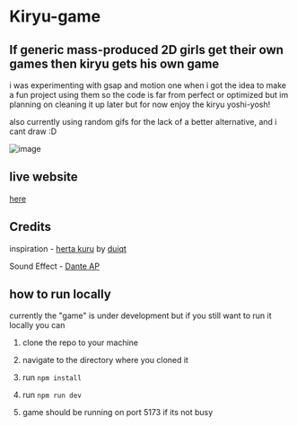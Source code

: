 # Kiryu-game

## If generic mass-produced 2D girls get their own games then kiryu gets his own game

i was experimenting with gsap and motion one when i got the idea to make a fun project using them so the code is far from perfect or optimized but im planning on cleaning it up later but for now enjoy the kiryu yoshi-yosh!

also currently using random gifs for the lack of a better alternative, and i cant draw :D

![image](https://preview.redd.it/yb15vgjfr1w71.jpg?auto=webp&s=24c7c3b298c6525d3a9e3097b988922475d65588)

## live website

[here](https://kiryu-game.vercel.app/)

## Credits

inspiration - [herta kuru](https://github.com/duiqt/herta_kuru/tree/main) by [duiqt](https://github.com/duiqt)

Sound Effect - [Dante AP](https://www.youtube.com/@HellOfTheDeathOfDark)

## how to run locally

currently the "game" is under development but if you still want to run it locally you can

1. clone the repo to your machine

2. navigate to the directory where you cloned it

3. run `npm install`

4. run `npm run dev`

5. game should be running on port 5173 if its not busy
